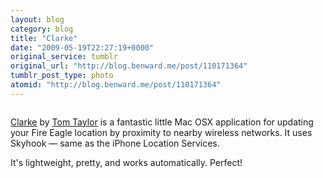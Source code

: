 ```yaml
---
layout: blog
category: blog
title: "Clarke"
date: "2009-05-19T22:27:19+0000"
original_service: tumblr
original_url: "http://blog.benward.me/post/110171364"
tumblr_post_type: photo
atomid: "http://blog.benward.me/post/110171364"
---
```

<figure class="photo">
  <img src="http://benward.me/res/tumblr/media/110171364/0.png" alt="">
</figure>

[Clarke](http://scraplab.net/2009/05/19/clarke-an-osx-fire-eagle-updater.html) by [Tom Taylor](http://tomtaylor.co.uk/) is a fantastic little Mac OSX application for updating your Fire Eagle location by proximity to nearby wireless networks. It uses Skyhook — same as the iPhone Location Services.

It's lightweight, pretty, and works automatically. Perfect!